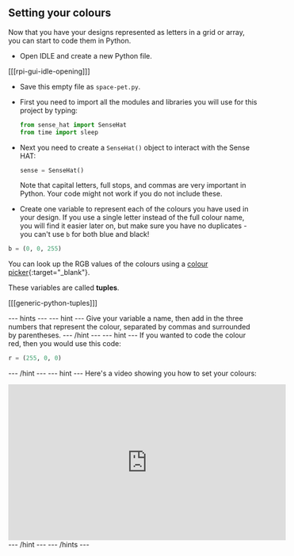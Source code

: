 ## Setting your colours

Now that you have your designs represented as letters in a grid or array, you can start to code them in Python.

- Open IDLE and create a new Python file.

[[[rpi-gui-idle-opening]]]

- Save this empty file as `space-pet.py`.
- First you need to import all the modules and libraries you will use for this project by typing:

	```python
	from sense_hat import SenseHat
	from time import sleep
	```

- Next you need to create a `SenseHat()` object to interact with the Sense HAT:

	```python
	sense = SenseHat()
	```

	Note that capital letters, full stops, and commas are very important in Python. Your code might not work if you do not include these.

- Create one variable to represent each of the colours you have used in your design. If you use a single letter instead of the full colour name, you will find it easier later on, but make sure you have no duplicates - you can't use `b` for both blue and black!

```python
b = (0, 0, 255)
```

You can look up the RGB values of the colours using a [colour picker](https://www.w3schools.com/colors/colors_rgb.asp){:target="_blank"}.

These variables are called **tuples**.

[[[generic-python-tuples]]]

--- hints --- --- hint ---
Give your variable a name, then add in the three numbers that represent the colour, separated by commas and surrounded by parentheses.
--- /hint --- --- hint ---
If you wanted to code the colour red, then you would use this code:
```python
r = (255, 0, 0)
```
--- /hint --- --- hint ---
Here's a video showing you how to set your colours:
<iframe width="560" height="315" src="https://www.youtube.com/embed/j5J85lA0JJs" frameborder="0" allowfullscreen></iframe>
--- /hint --- --- /hints ---
